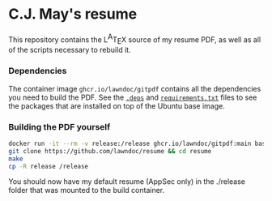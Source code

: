 # C.J. May's resume

This repository contains the L<sup><big>A</big></sup>T<sub><big>E</big></sub>X source of my resume PDF, as well as all of the scripts necessary to rebuild it.

### Dependencies

The container image `ghcr.io/lawndoc/gitpdf` contains all the dependencies you need to build the PDF. See the [`.deps`](./.deps) and [`requirements.txt`](./requirements.txt) files to see the packages that are installed on top of the Ubuntu base image.

### Building the PDF yourself

```bash
docker run -it --rm -v release:/release ghcr.io/lawndoc/gitpdf:main bash
git clone https://github.com/lawndoc/resume && cd resume
make
cp -R release /release
```

You should now have my default resume (AppSec only) in the ./release folder that was mounted to the build container.
